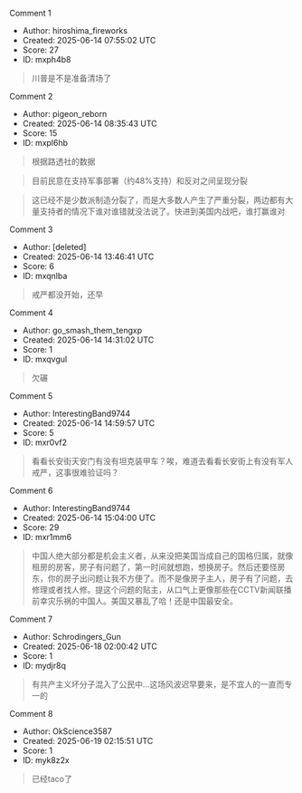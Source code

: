 Comment 1

- Author: hiroshima_fireworks
- Created: 2025-06-14 07:55:02 UTC
- Score: 27
- ID: mxph4b8

> 川普是不是准备清场了

Comment 2

- Author: pigeon_reborn
- Created: 2025-06-14 08:35:43 UTC
- Score: 15
- ID: mxpl6hb

> 根据路透社的数据

> 目前民意在支持军事部署（约48%支持）和反对之间呈现分裂

> 这已经不是少数派制造分裂了，而是大多数人产生了严重分裂，两边都有大量支持者的情况下谁对谁错就没法说了。快进到美国内战吧，谁打赢谁对

Comment 3

- Author: [deleted]
- Created: 2025-06-14 13:46:41 UTC
- Score: 6
- ID: mxqnlba

> 戒严都没开始，还早

Comment 4

- Author: go_smash_them_tengxp
- Created: 2025-06-14 14:31:02 UTC
- Score: 1
- ID: mxqvgul

> 欠碾

Comment 5

- Author: InterestingBand9744
- Created: 2025-06-14 14:59:57 UTC
- Score: 5
- ID: mxr0vf2

> 看看长安街天安门有没有坦克装甲车？唉，难道去看看长安街上有没有军人戒严，这事很难验证吗？

Comment 6

- Author: InterestingBand9744
- Created: 2025-06-14 15:04:00 UTC
- Score: 29
- ID: mxr1mm6

> 中国人绝大部分都是机会主义者，从来没把美国当成自己的国格归属，就像租房的房客，房子有问题了，第一时间就想跑，想换房子。然后还要怪房东，你的房子出问题让我不方便了。而不是像房子主人，房子有了问题，去修理或者找人修。提这个问题的贴主，从口气上更像那些在CCTV新闻联播前幸灾乐祸的中国人。美国又暴乱了哈！还是中国最安全。

Comment 7

- Author: Schrodingers_Gun
- Created: 2025-06-18 02:00:42 UTC
- Score: 1
- ID: mydjr8q

> 有共产主义坏分子混入了公民中...这场风波迟早要来，是不宜人的一直而专一的

Comment 8

- Author: OkScience3587
- Created: 2025-06-19 02:15:51 UTC
- Score: 1
- ID: myk8z2x

> 已经taco了
